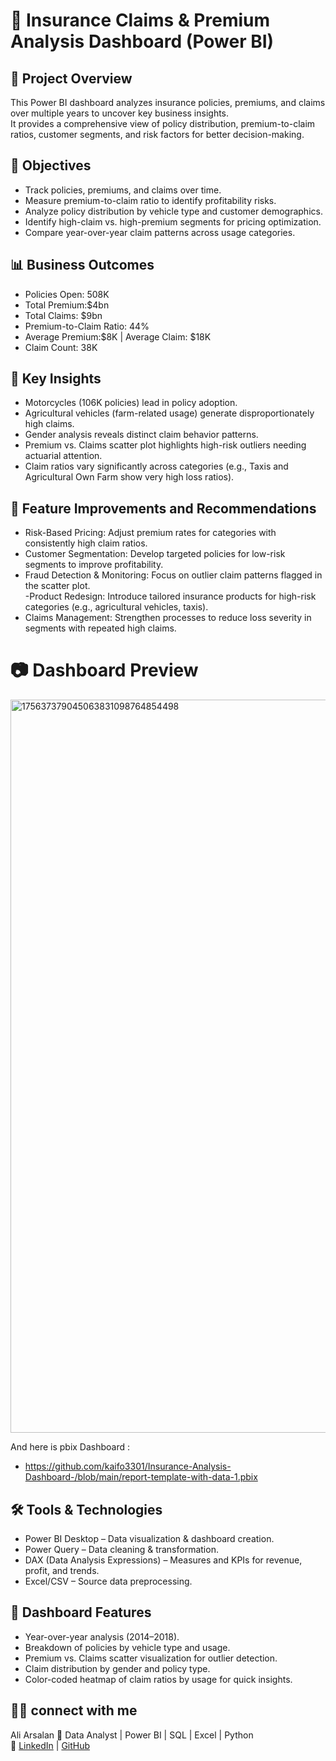 
# 🚀 Insurance Claims & Premium Analysis Dashboard (Power BI)

## 📌 Project Overview

This Power BI dashboard analyzes insurance policies, premiums, and claims over multiple years to uncover key business insights.  
It provides a comprehensive view of policy distribution, premium-to-claim ratios, customer segments, and risk factors for better decision-making.  


## 🎯 Objectives

- Track policies, premiums, and claims over time.  
- Measure premium-to-claim ratio to identify profitability risks.  
- Analyze policy distribution by vehicle type and customer demographics.  
- Identify high-claim vs. high-premium segments for pricing optimization.  
- Compare year-over-year claim patterns across usage categories.  


## 📊 Business Outcomes

- Policies Open: 508K  
- Total Premium:$4bn  
- Total Claims: $9bn  
- Premium-to-Claim Ratio: 44%  
- Average Premium:$8K | Average Claim: $18K  
- Claim Count: 38K  


## 🔑 Key Insights

- Motorcycles (106K policies) lead in policy adoption.  
- Agricultural vehicles (farm-related usage) generate disproportionately high claims.  
- Gender analysis reveals distinct claim behavior patterns.  
- Premium vs. Claims scatter plot highlights high-risk outliers needing actuarial attention.  
- Claim ratios vary significantly across categories (e.g., Taxis and Agricultural Own Farm show very high loss ratios).  



## 🚀 Feature Improvements and Recommendations

- Risk-Based Pricing: Adjust premium rates for categories with consistently high claim ratios.  
- Customer Segmentation: Develop targeted policies for low-risk segments to improve profitability.  
- Fraud Detection & Monitoring: Focus on outlier claim patterns flagged in the scatter plot.  
-Product Redesign: Introduce tailored insurance products for high-risk categories (e.g., agricultural vehicles, taxis).  
- Claims Management: Strengthen processes to reduce loss severity in segments with repeated high claims.  



# 📷 Dashboard Preview

<img width="2048" height="1173" alt="175637379045063831098764854498" src="https://github.com/user-attachments/assets/0ec279e3-935e-4e20-bc62-ae2dec998024" />

And here is pbix Dashboard :

- https://github.com/kaifo3301/Insurance-Analysis-Dashboard-/blob/main/report-template-with-data-1.pbix


## 🛠️ Tools & Technologies

- Power BI Desktop – Data visualization & dashboard creation.  
- Power Query – Data cleaning & transformation.  
- DAX (Data Analysis Expressions) – Measures and KPIs for revenue, profit, and trends.  
- Excel/CSV – Source data preprocessing.  
 

## 📂 Dashboard Features

- Year-over-year analysis (2014–2018).  
- Breakdown of policies by vehicle type and usage.  
- Premium vs. Claims scatter visualization for outlier detection.  
- Claim distribution by gender and policy type.  
- Color-coded heatmap of claim ratios by usage for quick insights.  



## 👨‍💻 connect with me
Ali Arsalan
📌 Data Analyst | Power BI | SQL |           Excel | Python  
🔗 [LinkedIn](#) | [GitHub](#)
